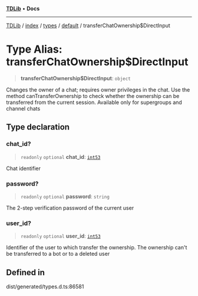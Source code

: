 [**TDLib**](../../../../../../README.md) • **Docs**

***

[TDLib](../../../../../../modules.md) / [index](../../../../../README.md) / [types](../../../README.md) / [default](../README.md) / transferChatOwnership$DirectInput

# Type Alias: transferChatOwnership$DirectInput

> **transferChatOwnership$DirectInput**: `object`

Changes the owner of a chat; requires owner privileges in the chat. Use the method canTransferOwnership to check whether the ownership can be transferred from the current session. Available only for supergroups and channel chats

## Type declaration

### chat\_id?

> `readonly` `optional` **chat\_id**: [`int53`](int53-1.md)

Chat identifier

### password?

> `readonly` `optional` **password**: `string`

The 2-step verification password of the current user

### user\_id?

> `readonly` `optional` **user\_id**: [`int53`](int53-1.md)

Identifier of the user to which transfer the ownership. The ownership can't be transferred to a bot or to a deleted user

## Defined in

dist/generated/types.d.ts:86581
